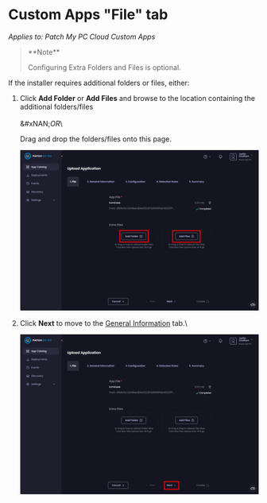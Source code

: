 # Custom Apps "File" tab

_Applies to: Patch My PC Cloud Custom Apps_

<blockquote class="wp-block-quote">
<p>**Note**</p>
<p>Configuring Extra Folders and Files is optional.</p>
</blockquote>

If the installer requires additional folders or files, either:

1.  Click **Add Folder** or **Add Files** and browse to the location containing the additional folders/files\
    \
    &#xNAN;_&#x4F;R_\


    Drag and drop the folders/files onto this page.



    ![Clicking "Add Folder" or "Add Files" to additional items](/_images/image-(213).png "Clicking &#x22;Add Folder&#x22; or &#x22;Add Files&#x22; to additional items")


2.  Click **Next** to move to the [General Information](custom-apps-general-information-tab.md) tab.\


    ![Clicking "Next" to move to the "General Information" tab](/_images/image-(214).png "Clicking &#x22;Next&#x22; to move to the &#x22;General Information&#x22; tab")